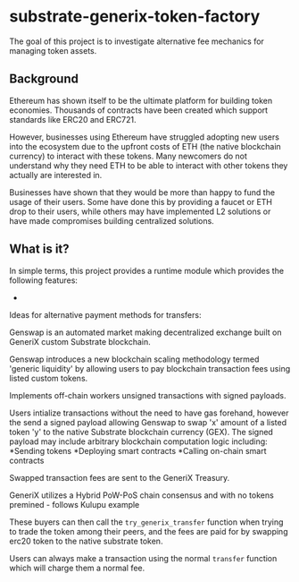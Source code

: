 # substrate-generix-token-factory

The goal of this project is to investigate alternative fee mechanics for managing token assets.

## Background

Ethereum has shown itself to be the ultimate platform for building token economies. Thousands of contracts have been created which support standards like ERC20 and ERC721.

However, businesses using Ethereum have struggled adopting new users into the ecosystem due to the upfront costs of ETH (the native blockchain currency) to interact with these tokens. Many newcomers do not understand why they need ETH to be able to interact with other tokens they actually are interested in.

Businesses have shown that they would be more than happy to fund the usage of their users. Some have done this by providing a faucet or ETH drop to their users, while others may have implemented L2 solutions or have made compromises building centralized solutions.

## What is it?

In simple terms, this project provides a runtime module which provides the following features:

*  
Ideas for alternative payment methods for transfers:

Genswap is an automated market making decentralized exchange built on GeneriX custom Substrate blockchain.

Genswap introduces a new blockchain scaling methodology termed 'generic liquidity' by allowing users to pay blockchain transaction fees using listed custom tokens.

Implements off-chain workers unsigned transactions with signed payloads.

Users intialize transactions without the need to have gas forehand, however the send a signed payload allowing Genswap to swap 'x' amount of a listed token 'y' to the native Substrate blockchain currency (GEX). The signed payload may include arbitrary blockchain computation logic including: *Sending tokens *Deploying smart contracts *Calling on-chain smart contracts

Swapped transaction fees are sent to the GeneriX Treasury.

GeneriX utilizes a Hybrid PoW-PoS chain consensus and with no tokens premined - follows Kulupu example


These buyers can then call the `try_generix_transfer` function when trying to trade the token among their peers, and the fees are paid for by swapping erc20 token to the native substrate token.

Users can always make a transaction using the normal `transfer` function which will charge them a normal fee.
